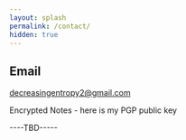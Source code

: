 ```yaml
---
layout: splash
permalink: /contact/
hidden: true
---
```


## Email

decreasingentropy2@gmail.com

Encrypted Notes - here is my PGP public key

----TBD-----